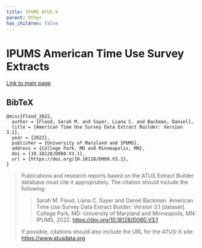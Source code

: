 ```yaml
---
title: IPUMS ATUS-X
parent: Other
has_children: false
---
```


# IPUMS American Time Use Survey Extracts

[Link to main page](https://www.atusdata.org/atus/)

## BibTeX
```
@misc{Flood_2022,
  author = {Flood, Sarah M. and Sayer, Liana C. and Backman, Daniel},
  title = {American Time Use Survey Data Extract Builder: Version 3.1},
  year = {2022},
  publisher = {University of Maryland and IPUMS},
  address = {College Park, MD and Minneapolis, MN},
  doi = {10.18128/D060.V3.1},
  url = {https://doi.org/10.18128/D060.V3.1},
}
```

> Publications and research reports based on the ATUS Extract Builder database must cite it appropriately. The citation should include the following:
> 
> > Sarah M. Flood, Liana C. Sayer and Daniel Backman. American Time Use Survey Data Extract Builder: Version 3.1 [dataset]. College Park, MD: University of Maryland and Minneapolis, MN: IPUMS, 2022. https://doi.org/10.18128/D060.V3.1
>
> If possible, citations should also include the URL for the ATUS-X site: https://www.atusdata.org







